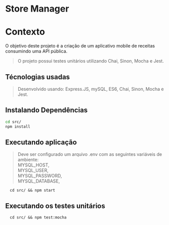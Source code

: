 # Store Manager

# Contexto
O objetivo deste projeto é a criação de um aplicativo mobile de receitas consumindo uma API pública.
>O projeto possui testes unitários utilizando Chai, Sinon, Mocha e Jest.

## Técnologias usadas

> Desenvolvido usando: Express.JS, mySQL, ES6, Chai, Sinon, Mocha e Jest.

## Instalando Dependências

```bash
cd src/
npm install
``` 
## Executando aplicação

> Deve ser configurado um arquivo .env com as seguintes variáveis de ambiente:  
MYSQL_HOST,  
MYSQL_USER,  
MYSQL_PASSWORD,  
MYSQL_DATABASE,

  ```
    cd src/ && npm start
  ```

## Executando os testes unitários

  ```
    cd src/ && npm test:mocha
  ```
